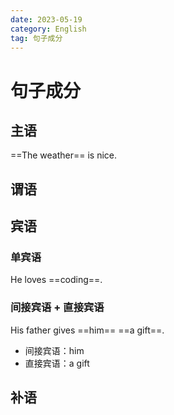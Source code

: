 ```yaml
---
date: 2023-05-19
category: English
tag: 句子成分
---
```


# 句子成分

## 主语

==The weather== is nice.

## 谓语

## 宾语

### 单宾语

He loves ==coding==.

### 间接宾语 + 直接宾语

His father gives ==him== ==a gift==.
- 间接宾语：him
- 直接宾语：a gift

## 补语


